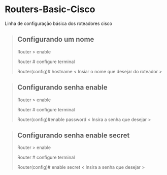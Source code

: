 # Routers-Basic-Cisco
Linha de configuração básica dos roteadores cisco 


>## Configurando um nome
>Router &gt; enable
>
>Router # configure terminal
>
> Router(config)# hostname < Insiar o nome que  desejar do roteador >

>## Configurando senha enable
>Router &gt; enable
>
>Router # configure terminal
>
>Router(config)#enable password < Insira a senha que desejar >

>## Configurando senha enable secret
>Router &gt; enable
>
>Router # configure terminal
>
>Router(config)# enable secret < Insira a senha que desejar >

